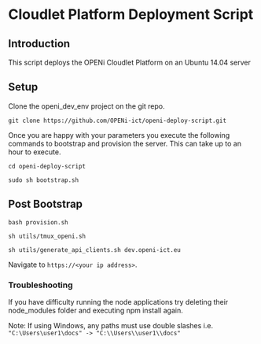 # Cloudlet Platform Deployment Script

## Introduction
This script deploys the OPENi Cloudlet Platform on an Ubuntu 14.04 server


## Setup

Clone the openi_dev_env project on the git repo.

    git clone https://github.com/OPENi-ict/openi-deploy-script.git


Once you are happy with your parameters you execute the following commands to bootstrap and provision the server. This can take up to an hour to execute.

    cd openi-deploy-script

    sudo sh bootstrap.sh


## Post Bootstrap

    bash provision.sh

    sh utils/tmux_openi.sh

    sh utils/generate_api_clients.sh dev.openi-ict.eu

Navigate to `https://<your ip address>`.



### Troubleshooting

If you have difficulty running the node applications try deleting their node_modules folder and executing npm install again.

Note: If using Windows, any paths must use double slashes i.e. `"C:\Users\user1\docs" -> "C:\\Users\\user1\\docs"`